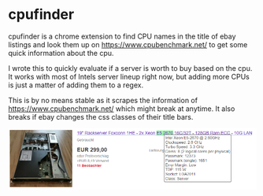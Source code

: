 # cpufinder
cpufinder is a chrome extension to find CPU names in the title of ebay listings
and look them up on https://www.cpubenchmark.net/ to get some quick information about the cpu.

I wrote this to quickly evaluate if a server is worth to buy based on the cpu. 
It works with most of Intels server lineup right now, but adding more CPUs is just a matter of adding them to a regex.

This is by no means stable as it scrapes the information of https://www.cpubenchmark.net/ which might break at anytime. It also breaks if ebay changes the css classes of their title bars.

![exmaple listing](example.png?raw=true)
